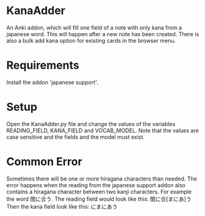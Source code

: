 # KanaAdder
An Anki addon, which will fill one field of a note with only kana from a japanese word. This will happen after a new note has been created. There is also a bulk add kana option for existing cards in the browser menu.

# Requirements
Install the addon 'japanese support'.

# Setup
Open the KanaAdder.py file and change the values of the variables READING_FIELD, KANA_FIELD and VOCAB_MODEL. Note that the values are case sensitive and the fields and the model must exist.

# Common Error
Sometimes there will be one or more hiragana characters than needed. The error happens when the reading from the japanese support addon  also contains a hiragana character between two kanji characters. For example the word 間に合う.
The reading field would look like this: 間に合[まにあ]う  
Then the kana field look like this: にまにあう
